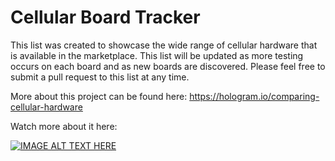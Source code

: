 # Cellular Board Tracker

This list was created to showcase the wide range of cellular hardware that is available in the marketplace. This list will be updated as more testing occurs on each board and as new boards are discovered. Please feel free to submit a pull request to this list at any time.

More about this project can be found here: https://hologram.io/comparing-cellular-hardware

Watch more about it here: 

[![IMAGE ALT TEXT HERE](https://img.youtube.com/vi/9AbjDljJy8I/0.jpg)](https://www.youtube.com/watch?v=9AbjDljJy8I)
